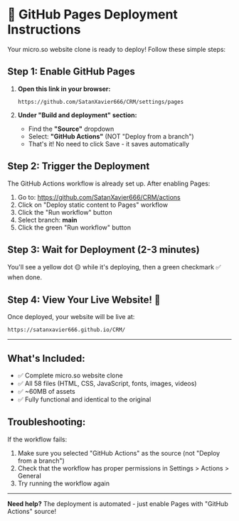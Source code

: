 # 🚀 GitHub Pages Deployment Instructions

Your micro.so website clone is ready to deploy! Follow these simple steps:

## Step 1: Enable GitHub Pages

1. **Open this link in your browser:**
   ```
   https://github.com/SatanXavier666/CRM/settings/pages
   ```

2. **Under "Build and deployment" section:**
   - Find the **"Source"** dropdown
   - Select: **"GitHub Actions"** (NOT "Deploy from a branch")
   - That's it! No need to click Save - it saves automatically

## Step 2: Trigger the Deployment

The GitHub Actions workflow is already set up. After enabling Pages:

1. Go to: https://github.com/SatanXavier666/CRM/actions
2. Click on "Deploy static content to Pages" workflow
3. Click the "Run workflow" button
4. Select branch: **main**
5. Click the green "Run workflow" button

## Step 3: Wait for Deployment (2-3 minutes)

You'll see a yellow dot 🟡 while it's deploying, then a green checkmark ✅ when done.

## Step 4: View Your Live Website! 🎉

Once deployed, your website will be live at:

```
https://satanxavier666.github.io/CRM/
```

---

## What's Included:

- ✅ Complete micro.so website clone
- ✅ All 58 files (HTML, CSS, JavaScript, fonts, images, videos)
- ✅ ~60MB of assets
- ✅ Fully functional and identical to the original

## Troubleshooting:

If the workflow fails:
1. Make sure you selected "GitHub Actions" as the source (not "Deploy from a branch")
2. Check that the workflow has proper permissions in Settings > Actions > General
3. Try running the workflow again

---

**Need help?** The deployment is automated - just enable Pages with "GitHub Actions" source!

